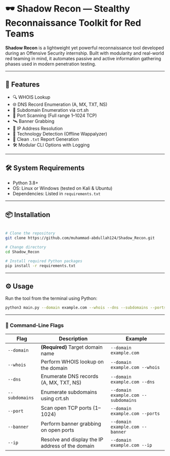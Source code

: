 # 🕶️ Shadow Recon — Stealthy Reconnaissance Toolkit for Red Teams

**Shadow Recon** is a lightweight yet powerful reconnaissance tool developed during an Offensive Security internship. Built with modularity and real-world red teaming in mind, it automates passive and active information gathering phases used in modern penetration testing.

---

## 🚀 Features

- 🔍 WHOIS Lookup  
- 🌐 DNS Record Enumeration (A, MX, TXT, NS)  
- 🔎 Subdomain Enumeration via crt.sh  
- 🔐 Port Scanning (Full range 1–1024 TCP)  
- 🛰️ Banner Grabbing  
- 📍 IP Address Resolution  
- 🧠 Technology Detection (Offline Wappalyzer)  
- 📄 Clean `.txt` Report Generation  
- 🛠️ Modular CLI Options with Logging

---

## 🛠️ System Requirements

- Python 3.8+
- OS: Linux or Windows (tested on Kali & Ubuntu)
- Dependencies: Listed in `requirements.txt`

---

## 📦 Installation

```bash

# Clone the repository
git clone https://github.com/muhammad-abdullah124/Shadow_Recon.git

# Change directory
cd Shadow_Recon

# Install required Python packages
pip install -r requirements.txt
```

---

## ⚙️ Usage

Run the tool from the terminal using Python:

```bash
python3 main.py --domain example.com --whois --dns --subdomains --ports --banner --ip
```
---

### 🧾 Command-Line Flags

| Flag           | Description                                                                 | Example                                         |
|----------------|-----------------------------------------------------------------------------|-------------------------------------------------|
| `--domain`     | **(Required)** Target domain name                                           | `--domain example.com`                          |
| `--whois`      | Perform WHOIS lookup on the domain                                          | `--domain example.com --whois`                  |
| `--dns`        | Enumerate DNS records (A, MX, TXT, NS)                                      | `--domain example.com --dns`                    |
| `--subdomains` | Enumerate subdomains using crt.sh                                           | `--domain example.com --subdomains`             |
| `--port`       | Scan open TCP ports (1–1024)                                                | `--domain example.com --ports`                  |
| `--banner`     | Perform banner grabbing on open ports                                       | `--domain example.com --banner`                 |
| `--ip`         | Resolve and display the IP address of the domain                            | `--domain example.com --ip`                     |
